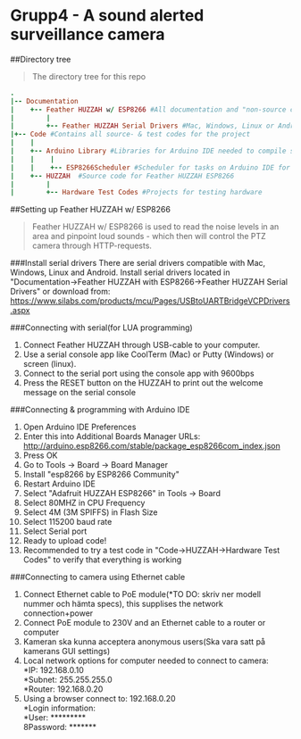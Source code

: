 # Grupp4 - A sound alerted surveillance camera


##Directory tree
> The directory tree for this repo

``` ruby
.  
|-- Documentation  
|    +-- Feather HUZZAH w/ ESP8266 #All documentation and "non-source code" files  
|        |  
|        +-- Feather HUZZAH Serial Drivers #Mac, Windows, Linux or Android serial drivers for Feather HUZZAH  
|+-- Code #Contains all source- & test codes for the project  
|    |  
|    +-- Arduino Library #Libraries for Arduino IDE needed to compile source code   
|    |    |  
|    |    +-- ESP8266Scheduler #Scheduler for tasks on Arduino IDE for Feather HUZZAH ESP8266  
|    +-- HUZZAH	 #Source code for Feather HUZZAH ESP8266  
|        |  
|        +-- Hardware Test Codes #Projects for testing hardware  
```

##Setting up Feather HUZZAH w/ ESP8266
> Feather HUZZAH w/ ESP8266 is used to read the noise levels in an area and pinpoint loud sounds - which then will control the PTZ camera through HTTP-requests.

###Install serial drivers
There are serial drivers compatible with Mac, Windows, Linux and Android. Install serial drivers located in "Documentation->Feather HUZZAH with ESP8266->Feather HUZZAH Serial Drivers" or download from:  
https://www.silabs.com/products/mcu/Pages/USBtoUARTBridgeVCPDrivers.aspx

###Connecting with serial(for LUA programming)
1. Connect Feather HUZZAH through USB-cable to your computer.  
2. Use a serial console app like CoolTerm (Mac) or Putty (Windows) or screen (linux).  
3. Connect to the serial port using the console app with 9600bps  
4. Press the RESET button on the HUZZAH to print out the welcome message on the serial console  

###Connecting & programming with Arduino IDE
1. Open Arduino IDE Preferences  
2. Enter this into Additional Boards Manager URLs: http://arduino.esp8266.com/stable/package_esp8266com_index.json  
3. Press OK  
4. Go to Tools -> Board -> Board Manager  
5. Install "esp8266 by ESP8266 Community"  
6. Restart Arduino IDE  
7. Select "Adafruit HUZZAH ESP8266" in Tools -> Board  
8. Select 80MHZ in CPU Frequency  
9. Select 4M (3M SPIFFS) in Flash Size  
10. Select 115200 baud rate  
11. Select Serial port  
12. Ready to upload code!  
13. Recommended to try a test code in "Code->HUZZAH->Hardware Test Codes" to verify that everything is working  

###Connecting to camera using Ethernet cable
1. Connect Ethernet cable to PoE module(*TO DO: skriv ner modell nummer och hämta specs), this supplises the network connection+power  
2. Connect PoE module to 230V and an Ethernet cable to a router or computer  
3. Kameran ska kunna acceptera anonymous users(Ska vara satt på kamerans GUI settings)  
4. Local network options for computer needed to connect to camera:  
    *IP: 192.168.0.10  
    *Subnet: 255.255.255.0  
    *Router: 192.168.0.20  
5. Using a browser connect to: 192.168.0.20  
    *Login information:  
    *User: *********  
    8Password: *******  
